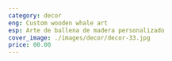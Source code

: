 ```yaml
---
category: decor
eng: Custom wooden whale art
esp: Arte de ballena de madera personalizado
cover_image: ./images/decor/decor-33.jpg
price: 00.00
---
```

 
